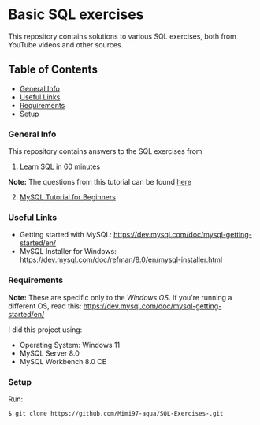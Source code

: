 # Basic SQL exercises
This repository contains solutions to various SQL exercises, both from YouTube videos and other sources.

## Table of Contents
* [General Info](#general-info)
* [Useful Links](#useful-links)
* [Requirements](#requirements)
* [Setup](#setup)

### General Info
This repository contains answers to the  SQL exercises from

1. [Learn SQL in 60 minutes](https://youtu.be/p3qvj9hO_Bo)
 
 **Note:** The questions from this tutorial can be found [here](https://github.com/WebDevSimplified/Learn-SQL)
 
2. [MySQL Tutorial for Beginners](https://youtu.be/7S_tz1z_5bA)

### Useful Links
* Getting started with MySQL: https://dev.mysql.com/doc/mysql-getting-started/en/
* MySQL Installer for Windows: https://dev.mysql.com/doc/refman/8.0/en/mysql-installer.html

### Requirements
**Note:** These are specific only to the _Windows OS_. 
If you're running a different OS, read this: https://dev.mysql.com/doc/mysql-getting-started/en/

I did this project using:
* Operating System: Windows 11
* MySQL Server 8.0
* MySQL Workbench 8.0 CE

### Setup
Run: 
```
$ git clone https://github.com/Mimi97-aqua/SQL-Exercises-.git
```

